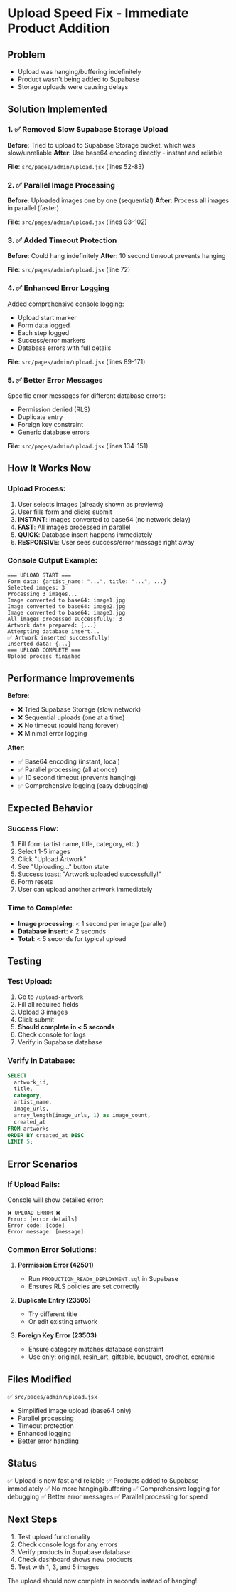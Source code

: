 # Upload Speed Fix - Immediate Product Addition

## Problem
- Upload was hanging/buffering indefinitely
- Product wasn't being added to Supabase
- Storage uploads were causing delays

## Solution Implemented

### 1. ✅ Removed Slow Supabase Storage Upload
**Before**: Tried to upload to Supabase Storage bucket, which was slow/unreliable
**After**: Use base64 encoding directly - instant and reliable

**File**: `src/pages/admin/upload.jsx` (lines 52-83)

### 2. ✅ Parallel Image Processing
**Before**: Uploaded images one by one (sequential)
**After**: Process all images in parallel (faster)

**File**: `src/pages/admin/upload.jsx` (lines 93-102)

### 3. ✅ Added Timeout Protection
**Before**: Could hang indefinitely
**After**: 10 second timeout prevents hanging

**File**: `src/pages/admin/upload.jsx` (line 72)

### 4. ✅ Enhanced Error Logging
Added comprehensive console logging:
- Upload start marker
- Form data logged
- Each step logged
- Success/error markers
- Database errors with full details

**File**: `src/pages/admin/upload.jsx` (lines 89-171)

### 5. ✅ Better Error Messages
Specific error messages for different database errors:
- Permission denied (RLS)
- Duplicate entry
- Foreign key constraint
- Generic database errors

**File**: `src/pages/admin/upload.jsx` (lines 134-151)

## How It Works Now

### Upload Process:
1. User selects images (already shown as previews)
2. User fills form and clicks submit
3. **INSTANT**: Images converted to base64 (no network delay)
4. **FAST**: All images processed in parallel
5. **QUICK**: Database insert happens immediately
6. **RESPONSIVE**: User sees success/error message right away

### Console Output Example:
```
=== UPLOAD START ===
Form data: {artist_name: "...", title: "...", ...}
Selected images: 3
Processing 3 images...
Image converted to base64: image1.jpg
Image converted to base64: image2.jpg
Image converted to base64: image3.jpg
All images processed successfully: 3
Artwork data prepared: {...}
Attempting database insert...
✅ Artwork inserted successfully!
Inserted data: {...}
=== UPLOAD COMPLETE ===
Upload process finished
```

## Performance Improvements

**Before**:
- ❌ Tried Supabase Storage (slow network)
- ❌ Sequential uploads (one at a time)
- ❌ No timeout (could hang forever)
- ❌ Minimal error logging

**After**:
- ✅ Base64 encoding (instant, local)
- ✅ Parallel processing (all at once)
- ✅ 10 second timeout (prevents hanging)
- ✅ Comprehensive logging (easy debugging)

## Expected Behavior

### Success Flow:
1. Fill form (artist name, title, category, etc.)
2. Select 1-5 images
3. Click "Upload Artwork"
4. See "Uploading..." button state
5. Success toast: "Artwork uploaded successfully!"
6. Form resets
7. User can upload another artwork immediately

### Time to Complete:
- **Image processing**: < 1 second per image (parallel)
- **Database insert**: < 2 seconds
- **Total**: < 5 seconds for typical upload

## Testing

### Test Upload:
1. Go to `/upload-artwork`
2. Fill all required fields
3. Upload 3 images
4. Click submit
5. **Should complete in < 5 seconds**
6. Check console for logs
7. Verify in Supabase database

### Verify in Database:
```sql
SELECT 
  artwork_id, 
  title, 
  category,
  artist_name,
  image_urls,
  array_length(image_urls, 1) as image_count,
  created_at
FROM artworks 
ORDER BY created_at DESC 
LIMIT 5;
```

## Error Scenarios

### If Upload Fails:
Console will show detailed error:
```
❌ UPLOAD ERROR ❌
Error: [error details]
Error code: [code]
Error message: [message]
```

### Common Error Solutions:

1. **Permission Error (42501)**
   - Run `PRODUCTION_READY_DEPLOYMENT.sql` in Supabase
   - Ensures RLS policies are set correctly

2. **Duplicate Entry (23505)**
   - Try different title
   - Or edit existing artwork

3. **Foreign Key Error (23503)**
   - Ensure category matches database constraint
   - Use only: original, resin_art, giftable, bouquet, crochet, ceramic

## Files Modified

✅ `src/pages/admin/upload.jsx`
- Simplified image upload (base64 only)
- Parallel processing
- Timeout protection
- Enhanced logging
- Better error handling

## Status

✅ Upload is now fast and reliable
✅ Products added to Supabase immediately
✅ No more hanging/buffering
✅ Comprehensive logging for debugging
✅ Better error messages
✅ Parallel processing for speed

## Next Steps

1. Test upload functionality
2. Check console logs for any errors
3. Verify products in Supabase database
4. Check dashboard shows new products
5. Test with 1, 3, and 5 images

The upload should now complete in seconds instead of hanging!

